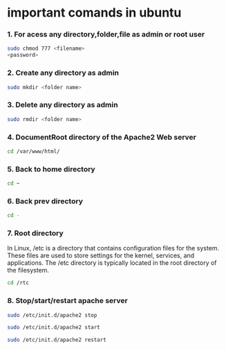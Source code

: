 # important comands in ubuntu
### 1. For acess any directory,folder,file as admin or root user
```bash
sudo chmod 777 <filename>
<password>
```
### 2. Create any directory as admin
```bash
sudo mkdir <folder name>
```
### 3. Delete any directory as admin
```bash
sudo rmdir <folder name>
```

### 4. DocumentRoot directory of the Apache2 Web server
```bash
cd /var/www/html/
```

### 5. Back to home directory
```bash
cd ~
```

### 6. Back prev directory
```bash
cd -
```

### 7. Root directory
In Linux, /etc is a directory that contains configuration files for the system. These files are used to store settings for the kernel, services, and applications. The /etc directory is typically located in the root directory of the filesystem.
```bash
cd /rtc
```
### 8. Stop/start/restart apache server
```bash
sudo /etc/init.d/apache2 stop
```
```bash
sudo /etc/init.d/apache2 start
```
```bash
sudo /etc/init.d/apache2 restart
```

